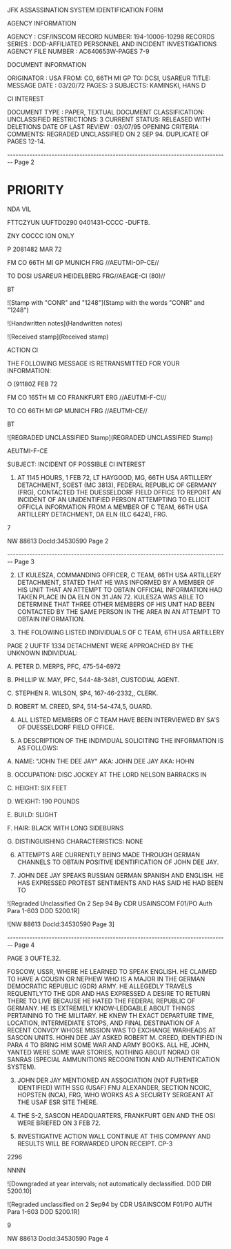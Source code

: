 JFK ASSASSINATION SYSTEM
IDENTIFICATION FORM

AGENCY INFORMATION

AGENCY : CSF/INSCOM
RECORD NUMBER: 194-10006-10298
RECORDS SERIES : DOD-AFFILIATED PERSONNEL AND INCIDENT INVESTIGATIONS
AGENCY FILE NUMBER : AC640653W-PAGES 7-9

DOCUMENT INFORMATION

ORIGINATOR : USA
FROM: CO, 66TH MI GP
TO: DCSI, USAREUR
TITLE: MESSAGE
DATE : 03/20/72
PAGES: 3
SUBJECTS: KAMINSKI, HANS D

CI INTEREST

DOCUMENT TYPE : PAPER, TEXTUAL DOCUMENT
CLASSIFICATION: UNCLASSIFIED
RESTRICTIONS: 3
CURRENT STATUS: RELEASED WITH DELETIONS
DATE OF LAST REVIEW : 03/07/95
OPENING CRITERIA :
COMMENTS: REGRADED UNCLASSIFIED ON 2 SEP 94. DUPLICATE OF PAGES
12-14.


-------------------------------------------------------------------------------- Page 2

# PRIORITY

NDA VIL

FTTCZYUN UUFTD0290 0401431-CCCC -DUFTB.

ZNY COCCC ION ONLY

P 2081482 MAR 72

FM CO 66TH MI GP MUNICH FRG //AEUTMI-OP-CE//

TO DOSI USAREUR HEIDELBERG FRG//AEAGE-CI (80)//

BT

![Stamp with "CONR" and "1248"](Stamp with the words "CONR" and "1248")

![Handwritten notes](Handwritten notes)

![Received stamp](Received stamp)

ACTION CI

THE FOLLOWING MESSAGE IS RETRANSMITTED FOR YOUR INFORMATION:

O (91180Z FEB 72

FM CO 165TH MI CO FRANKFURT ERG //AEUTMI-F-CI//

TO CO 66TH MI GP MUNICH FRG //AEUTMI-CE//

BT

![REGRADED UNCLASSIFIED Stamp](REGRADED UNCLASSIFIED Stamp)

AEUTMI-F-CE

SUBJECT: INCIDENT OF POSSIBLE CI INTEREST

1. AT 1145 HOURS, 1 FEB 72, LT HAYGOOD, MG, 66TH USA ARTILLERY
   DETACHMENT, SOEST (MC 3813), FEDERAL REPUBLIC OF GERMANY (FRG),
   CONTACTED THE DUESSELDORF FIELD OFFICE TO REPORT AN INCIDENT OF
   AN UNIDENTIFIED PERSON ATTEMPTING TO ELLICIT OFFICLA INFORMATION
   FROM A MEMBER OF C TEAM, 66TH USA ARTILLERY DETACHMENT, DA ELN
   ((LC 6424), FRG.

7

NW 88613 DocId:34530590 Page 2


-------------------------------------------------------------------------------- Page 3

2. LT KULESZA, COMMANDING OFFICER, C TEAM, 66TH USA ARTILLERY
   DETACHMENT, STATED THAT HE WAS INFORMED BY A MEMBER OF HIS UNIT
   THAT AN ATTEMPT TO OBTAIN OFFICIAL INFORMATION HAD TAKEN PLACE
   IN DA ELN ON 31 JAN 72. KULESZA WAS ABLE TO DETERMINE THAT
   THREE OTHER MEMBERS OF HIS UNIT HAD BEEN CONTACTED BY THE SAME
   PERSON IN THE AREA IN AN ATTEMPT TO OBTAIN INFORMATION.

3. THE FOLOWING LISTED INDIVIDUALS OF C TEAM, 6TH USA ARTILLERY

PAGE 2 UUFTF 1334
DETACHMENT WERE APPROACHED BY THE UNKNOWN INDIVIDUAL:

A. PETER D. MERPS, PFC, 475-54-6972

B. PHILLIP W. MAY, PFC, 544-48-3481, CUSTODIAL AGENT.

C. STEPHEN R. WILSON, SP4, 167-46-2332,, CLERK.

D. ROBERT M. CREED, SP4, 514-54-474,5, GUARD.

4. ALL LISTED MEMBERS OF C TEAM HAVE BEEN INTERVIEWED BY SA'S
   OF DUESSELDORF FIELD OFFICE.

5. A DESCRIPTION OF THE INDIVIDUAL SOLICITING THE INFORMATION IS
   AS FOLLOWS:

A. NAME: "JOHN THE DEE JAY" AKA: JOHN DEE JAY AKA: HOHN

B. OCCUPATION: DISC JOCKEY AT THE LORD NELSON BARRACKS IN

C. HEIGHT: SIX FEET

D. WEIGHT: 190 POUNDS

E. BUILD: SLIGHT

F. HAIR: BLACK WITH LONG SIDEBURNS

G. DISTINGUISHING CHARACTERISTICS: NONE

6. ATTEMPTS ARE CURRENTLY BEING MADE THROUGH GERMAN CHANNELS TO
   OBTAIN POSITIVE IDENTIFICATION OF JOHN DEE JAY.

7. JOHN DEE JAY SPEAKS RUSSIAN GERMAN SPANISH AND ENGLISH. HE HAS
   EXPRESSED PROTEST SENTIMENTS AND HAS SAID HE HAD BEEN TO

![Regraded Unclassified On 2 Sep 94 By CDR USAINSCOM F01/PO Auth Para 1-603 DOD 5200.1R]

![NW 88613 Docld:34530590 Page 3]


-------------------------------------------------------------------------------- Page 4

PAGE 3 OUFTE.32.

FOSCOW, USSR, WHERE HE LEARNED TO SPEAK ENGLISH. HE CLAIMED TO HAVE A COUSIN OR NEPHEW WHO IS A MAJOR IN THE GERMAN DEMOCRATIC REPUBLIC (GDR) ARMY. HE ALLEGEDLY TRAVELS REQUENTLYTO THE GDR AND HAS EXPRESSED A DESIRE TO RETURN THERE TO LIVE BECAUSE HE HATED THE FEDERAL REPUBLIC OF GERMANY. HE IS EXTREMELY KNOW-LEDGABLE ABOUT THINGS PERTAINING TO THE MILITARY. HE KNEW TH EXACT DEPARTURE TIME, LOCATION, INTERMEDIATE STOPS, AND FINAL DESTINATION OF A RECENT CONVOY WHOSE MISSION WAS TO EXCHANGE WARHEADS AT SASCON UNITS. HOHN DEE JAY ASKED ROBERT M. CREED, IDENTIFIED IN PARA 4 TO BRING HIM SOME WAR AND ARMY BOOKS. ALL HE, JOHN, YANTED WERE SOME WAR STORIES, NOTHING ABOUT NORAD OR SANRAS (SPECIAL AMMUNITIONS RECOGNITION AND AUTHENTICATION SYSTEM).

3. JOHN DER JAY MENTIONED AN ASSOCIATION (NOT FURTHER IDENTIFIED) WITH SSG (USAF) FNU ALEXANDER, SECTION NCOIC, HOPSTEN (NCA), FRG, WHO WORKS AS A SECURITY SERGEANT AT THE USAF ESR SITE THERE.

4. THE S-2, SASCON HEADQUARTERS, FRANKFURT GEN AND THE OSI WERE BRIEFED ON 3 FEB 72.

10. INVESTIGATIVE ACTION WALL CONTINUE AT THIS COMPANY AND RESULTS WILL BE FORWARDED UPON RECEIPT. CP-3

2296

NNNN

![Downgraded at year intervals; not automatically declassified. DOD DIR 5200.10]

![Regraded unclassified on 2 Sep94 by CDR USAINSCOM F01/PO AUTH Para 1-603 DOD 5200.1R]

9

NW 88613 Docld:34530590 Page 4
